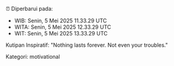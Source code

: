 ⏰ Diperbarui pada:
- WIB: Senin, 5 Mei 2025 11.33.29 UTC
- WITA: Senin, 5 Mei 2025 12.33.29 UTC
- WIT: Senin, 5 Mei 2025 13.33.29 UTC

Kutipan Inspiratif:
"Nothing lasts forever. Not even your troubles."


Kategori: motivational

